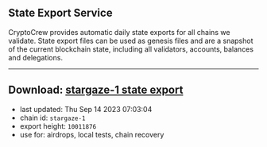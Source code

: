 ## State Export Service
CryptoCrew provides automatic daily state exports for all chains we validate. State export files can be used as genesis files and are a snapshot of the current blockchain state, including all validators, accounts, balances and delegations.

---
**Download: [stargaze-1 state export](https://dl.ccvalidators.com/SERVICE/stargaze/stargaze-1_export_10011876.json)**
---

- last updated: Thu Sep 14 2023 07:03:04
- chain id: `stargaze-1`
- export height: `10011876`
- use for: airdrops, local tests, chain recovery
